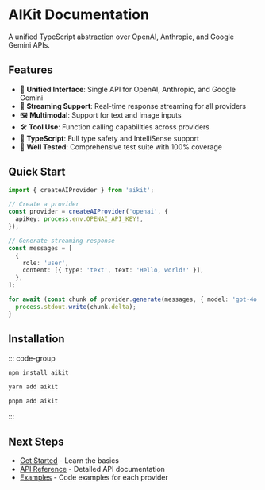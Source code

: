 # AIKit Documentation

A unified TypeScript abstraction over OpenAI, Anthropic, and Google Gemini APIs.

## Features

- 🔄 **Unified Interface**: Single API for OpenAI, Anthropic, and Google Gemini
- 📡 **Streaming Support**: Real-time response streaming for all providers
- 🖼️ **Multimodal**: Support for text and image inputs
- 🛠️ **Tool Use**: Function calling capabilities across providers
- 📝 **TypeScript**: Full type safety and IntelliSense support
- 🧪 **Well Tested**: Comprehensive test suite with 100% coverage

## Quick Start

```typescript
import { createAIProvider } from 'aikit';

// Create a provider
const provider = createAIProvider('openai', {
  apiKey: process.env.OPENAI_API_KEY!,
});

// Generate streaming response
const messages = [
  {
    role: 'user',
    content: [{ type: 'text', text: 'Hello, world!' }],
  },
];

for await (const chunk of provider.generate(messages, { model: 'gpt-4o' })) {
  process.stdout.write(chunk.delta);
}
```

## Installation

::: code-group

```bash [npm]
npm install aikit
```

```bash [yarn]
yarn add aikit
```

```bash [pnpm]
pnpm add aikit
```

:::

## Next Steps

- [Get Started](./guide/getting-started) - Learn the basics
- [API Reference](./api/) - Detailed API documentation
- [Examples](./examples/) - Code examples for each provider
